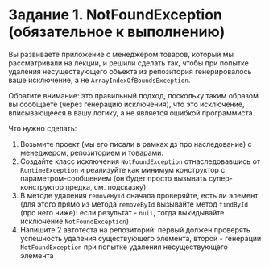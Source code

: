 # Задание 1. NotFoundException (обязательное к выполнению)

Вы развиваете приложение с менеджером товаров, который мы рассматривали на лекции, и решили сделать так, чтобы при попытке удаления несуществующего объекта из репозитория генерировалось ваше исключение, а не `ArrayIndexOfBoundsException`.

Обратите внимание: это правильный подход, поскольку таким образом вы сообщаете (через генерацию исключения), что это исключение, вписывающееся в вашу логику, а не является ошибкой программиста.

Что нужно сделать:
1. Возьмите проект (мы его писали в рамках дз про наследование) с менеджером, репозиторием и товарами.
1. Создайте класс исключения `NotFoundException` отнаследовавшись от `RuntimeException` и реализуйте как минимум конструктор с параметром-сообщением (он будет просто вызывать супер-конструктор предка, см. подсказку)
1. В методе удаления `removeById` сначала проверяйте, есть ли элемент (для этого прямо из метода `removeById` вызывайте метод `findById` (про него ниже): если результат - `null`, тогда выкидывайте исключение `NotFoundException`)
1. Напишите 2 автотеста на репозиторий: первый должен проверять успешность удаления существующего элемента, второй - генерации `NotFoundException` при попытке удаления несуществующего элемента
